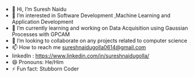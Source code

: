 - 👋 Hi, I’m Suresh Naidu
- 👀 I’m interested in Software Development ,Machine Learning and Application Development
- 🌱 I’m currently learning and working on Data Acquisition using Gaussian Processes with GPCAM
- 💞️ I’m looking to collaborate on any projects related to computer science  
- 📫 How to reach me sureshnaidugolla0614@gmail.com
-   linkedIn : https://www.linkedin.com/in/sureshnaidugolla/
- 😄 Pronouns: He/Him
- ⚡ Fun fact: Stubborn Coder

<!---
sureshnaidugolla/sureshnaidugolla is a ✨ special ✨ repository because its `README.md` (this file) appears on your GitHub profile.
You can click the Preview link to take a look at your changes.
--->
